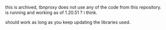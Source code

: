 this is archived, tbnproxy does not use any of the code from this repository. is running and working as of 1.20.51 ? i think.

should work as long as you keep updating the libraries used.
